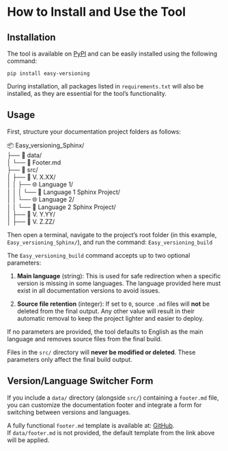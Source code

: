 # How to Install and Use the Tool

## Installation

The tool is available on [PyPI](https://pypi.org/project/Easy-versioning/) and can be easily installed using the following command:

`pip install easy-versioning`

During installation, all packages listed in `requirements.txt` will also be installed, as they are essential for the tool’s functionality.

## Usage

First, structure your documentation project folders as follows:

📦 Easy_versioning_Sphinx/  
├── 📂 data/  
│   └── 📄 Footer.md  
├── 📂 src/  
│   ├── 📁 V. X.XX/  
│   │   ├── 🌐 Language 1/  
│   │   │   └── 📘 Language 1 Sphinx Project/  
│   │   └── 🌐 Language 2/  
│   │       └── 📘 Language 2 Sphinx Project/  
│   ├── 📁 V. Y.YY/  
│   ├── 📁 V. Z.ZZ/

Then open a terminal, navigate to the project’s root folder (in this example, `Easy_versioning_Sphinx/`), and run the command:
`Easy_versioning_build`

The `Easy_versioning_build` command accepts up to two optional parameters:

1. **Main language** (string): This is used for safe redirection when a specific version is missing in some languages. The language provided here must exist in all documentation versions to avoid issues.

2. **Source file retention** (integer): If set to `0`, source `.md` files will **not** be deleted from the final output. Any other value will result in their automatic removal to keep the project lighter and easier to deploy.

If no parameters are provided, the tool defaults to English as the main language and removes source files from the final build.

Files in the `src/` directory will **never be modified or deleted**. These parameters only affect the final build output.

## Version/Language Switcher Form

If you include a `data/` directory (alongside `src/`) containing a `footer.md` file, you can customize the documentation footer and integrate a form for switching between versions and languages.

A fully functional `footer.md` template is available at: [GitHub](https://github.com/Quadra-Ryo/Easy-versioning-sphinx/blob/main/Easy_versioning/footer.md).  
If `data/footer.md` is not provided, the default template from the link above will be applied.